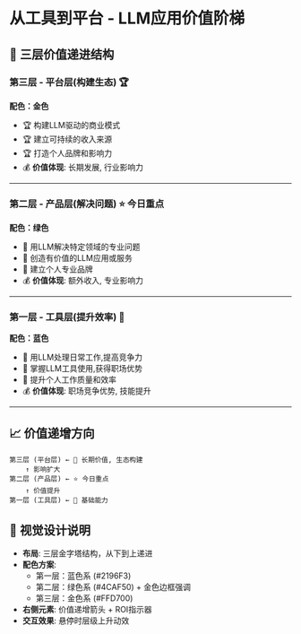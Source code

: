 # 从工具到平台 - LLM应用价值阶梯

## 🎯 三层价值递进结构

### 第三层 - 平台层(构建生态) 🏆
**配色：金色**
- 🏆 构建LLM驱动的商业模式
- 🏆 建立可持续的收入来源  
- 🏆 打造个人品牌和影响力
- 💰 **价值体现**: 长期发展, 行业影响力

---

### 第二层 - 产品层(解决问题) ⭐️ 今日重点
**配色：绿色**
- 🎯 用LLM解决特定领域的专业问题
- 🎯 创造有价值的LLM应用或服务
- 🎯 建立个人专业品牌
- 💰 **价值体现**: 额外收入, 专业影响力

---

### 第一层 - 工具层(提升效率) 🔧
**配色：蓝色**
- 🔧 用LLM处理日常工作,提高竞争力
- 🔧 掌握LLM工具使用,获得职场优势
- 🔧 提升个人工作质量和效率
- 💰 **价值体现**: 职场竞争优势, 技能提升

---

## 📈 价值递增方向

```
第三层 (平台层) ← 🎯 长期价值, 生态构建
    ↑ 影响扩大
第二层 (产品层) ← ⭐️ 今日重点
    ↑ 价值提升  
第一层 (工具层) ← 💪 基础能力
```

## 🎨 视觉设计说明

- **布局**: 三层金字塔结构，从下到上递进
- **配色方案**: 
  - 第一层：蓝色系 (#2196F3)
  - 第二层：绿色系 (#4CAF50) + 金色边框强调
  - 第三层：金色系 (#FFD700)
- **右侧元素**: 价值递增箭头 + ROI指示器
- **交互效果**: 悬停时层级上升动效 